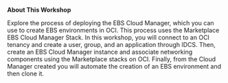 **About This Workshop**

Explore the process of deploying the EBS Cloud Manager, which you can use to create EBS environments in OCI. This process uses the Marketplace EBS Cloud Manager Stack. In this workshop, you will connect to an OCI tenancy and create a user, group, and an application through IDCS. Then, create an EBS Cloud Manager instance and associate networking components using the Marketplace stacks on OCI. Finally, from the Cloud Manager created you will automate the creation of an EBS environment and then clone it.
